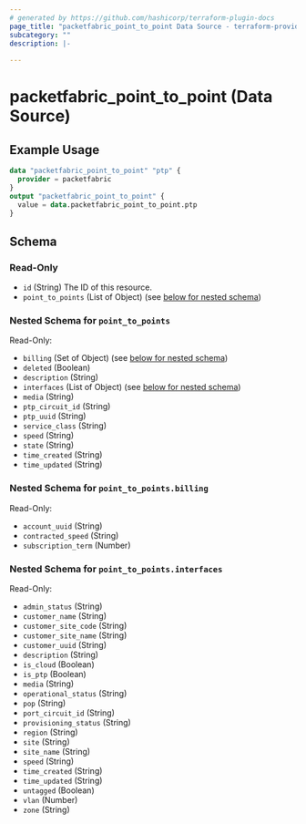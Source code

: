```yaml
---
# generated by https://github.com/hashicorp/terraform-plugin-docs
page_title: "packetfabric_point_to_point Data Source - terraform-provider-packetfabric"
subcategory: ""
description: |-
  
---
```


# packetfabric_point_to_point (Data Source)



## Example Usage

```terraform
data "packetfabric_point_to_point" "ptp" {
  provider = packetfabric
}
output "packetfabric_point_to_point" {
  value = data.packetfabric_point_to_point.ptp
}
```

<!-- schema generated by tfplugindocs -->
## Schema

### Read-Only

- `id` (String) The ID of this resource.
- `point_to_points` (List of Object) (see [below for nested schema](#nestedatt--point_to_points))

<a id="nestedatt--point_to_points"></a>
### Nested Schema for `point_to_points`

Read-Only:

- `billing` (Set of Object) (see [below for nested schema](#nestedobjatt--point_to_points--billing))
- `deleted` (Boolean)
- `description` (String)
- `interfaces` (List of Object) (see [below for nested schema](#nestedobjatt--point_to_points--interfaces))
- `media` (String)
- `ptp_circuit_id` (String)
- `ptp_uuid` (String)
- `service_class` (String)
- `speed` (String)
- `state` (String)
- `time_created` (String)
- `time_updated` (String)

<a id="nestedobjatt--point_to_points--billing"></a>
### Nested Schema for `point_to_points.billing`

Read-Only:

- `account_uuid` (String)
- `contracted_speed` (String)
- `subscription_term` (Number)


<a id="nestedobjatt--point_to_points--interfaces"></a>
### Nested Schema for `point_to_points.interfaces`

Read-Only:

- `admin_status` (String)
- `customer_name` (String)
- `customer_site_code` (String)
- `customer_site_name` (String)
- `customer_uuid` (String)
- `description` (String)
- `is_cloud` (Boolean)
- `is_ptp` (Boolean)
- `media` (String)
- `operational_status` (String)
- `pop` (String)
- `port_circuit_id` (String)
- `provisioning_status` (String)
- `region` (String)
- `site` (String)
- `site_name` (String)
- `speed` (String)
- `time_created` (String)
- `time_updated` (String)
- `untagged` (Boolean)
- `vlan` (Number)
- `zone` (String)



